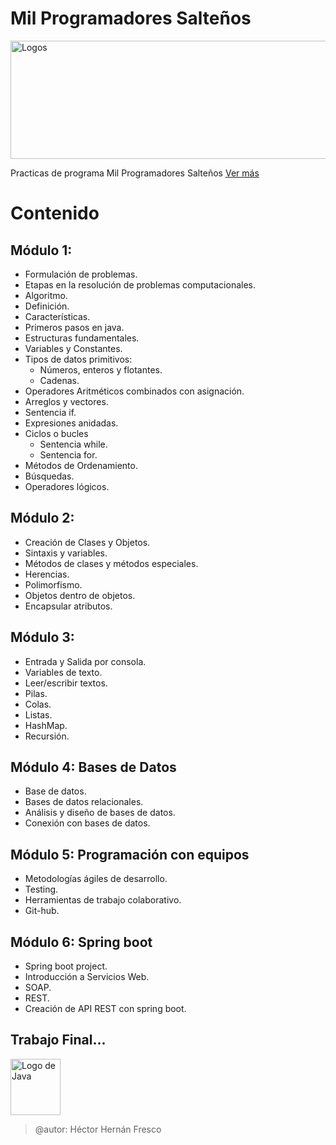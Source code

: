 # Mil Programadores Salteños


<img loading="lazy" width="1024" height="189" src="http://milprogramadores.unsa.edu.ar/wp-content/uploads/2022/02/Web-1000-prog_pie-cpn-logos-3-1024x189.png" alt="Logos" class="wp-image-122" srcset="http://milprogramadores.unsa.edu.ar/wp-content/uploads/2022/02/Web-1000-prog_pie-cpn-logos-3-1024x189.png 1024w, http://milprogramadores.unsa.edu.ar/wp-content/uploads/2022/02/Web-1000-prog_pie-cpn-logos-3-300x55.png 300w, http://milprogramadores.unsa.edu.ar/wp-content/uploads/2022/02/Web-1000-prog_pie-cpn-logos-3-768x142.png 768w, http://milprogramadores.unsa.edu.ar/wp-content/uploads/2022/02/Web-1000-prog_pie-cpn-logos-3-1536x284.png 1536w, http://milprogramadores.unsa.edu.ar/wp-content/uploads/2022/02/Web-1000-prog_pie-cpn-logos-3-2048x379.png 2048w" sizes="(max-width: 1024px) 100vw, 1024px">

Practicas de programa Mil Programadores Salteños [Ver más](http://milprogramadores.unsa.edu.ar/index.php/mil-programadores) 


# Contenido

## Módulo 1: 
- Formulación de problemas. 
- Etapas en la resolución de problemas computacionales.
- Algoritmo. 
- Definición. 
- Características. 
- Primeros pasos en java. 
- Estructuras fundamentales. 
- Variables y Constantes. 
- Tipos de datos primitivos: 
  - Números, enteros y flotantes. 
  - Cadenas. 
- Operadores Aritméticos combinados con asignación. 
- Arreglos y vectores. 
- Sentencia if. 
- Expresiones anidadas.
- Ciclos o bucles
  - Sentencia while. 
  - Sentencia for.
- Métodos de Ordenamiento. 
- Búsquedas. 
- Operadores lógicos.


## Módulo 2:
- Creación de Clases y Objetos. 
- Sintaxis y variables. 
- Métodos de clases y métodos especiales. 
- Herencias.
- Polimorfismo. 
- Objetos dentro de objetos. 
- Encapsular atributos.


## Módulo 3: 
- Entrada y Salida por consola. 
- Variables de texto. 
- Leer/escribir textos. 
- Pilas. 
- Colas. 
- Listas. 
- HashMap. 
- Recursión.

## Módulo 4: Bases de Datos
- Base de datos. 
- Bases de datos relacionales. 
- Análisis y diseño de bases de datos. 
- Conexión con bases de datos.

## Módulo 5: Programación con equipos
- Metodologías ágiles de desarrollo. 
- Testing. 
- Herramientas de trabajo colaborativo. 
- Git-hub.

## Módulo 6: Spring boot
- Spring boot project. 
- Introducción a Servicios Web. 
- SOAP. 
- REST. 
- Creación de API REST con spring boot.

## Trabajo Final...
  
  <img src="https://user-images.githubusercontent.com/83863344/163735168-b1b5b2dd-e924-43c4-ae81-b68963094158.png"
  alt = "Logo de Java"
  width="80" height="90" >

>@autor: Héctor Hernán Fresco


